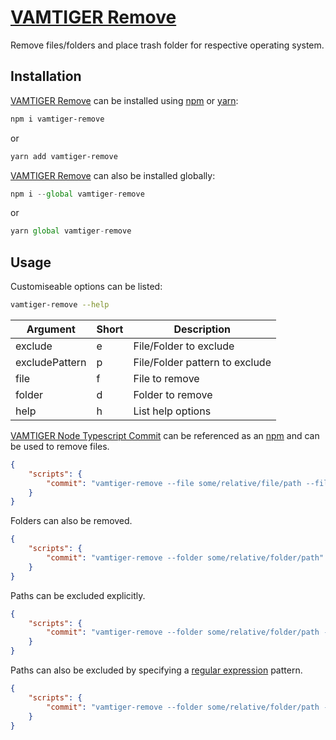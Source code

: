 # [VAMTIGER Remove](https://github.com/vamtiger-project/vamtiger-remove)
Remove files/folders and place trash folder for respective operating system.

## Installation
[VAMTIGER Remove](https://github.com/vamtiger-project/vamtiger-remove) can be installed using [npm](https://www.npmjs.com/) or [yarn](https://yarnpkg.com/en/):
```bash
npm i vamtiger-remove
```
or
```bash
yarn add vamtiger-remove
```

[VAMTIGER Remove](https://github.com/vamtiger-project/vamtiger-remove) can also be installed globally:
```javascript
npm i --global vamtiger-remove
```
or
```javascript
yarn global vamtiger-remove
```

## Usage
Customiseable options can be listed:
```bash
vamtiger-remove --help
```
| Argument       | Short | Description                    |
|----------------|-------|--------------------------------|
| exclude        | e     | File/Folder to exclude         |
| excludePattern | p     | File/Folder pattern to exclude |
| file           | f     | File to remove                 |
| folder         | d     | Folder to remove               |
| help           | h     | List help options              |

[VAMTIGER Node Typescript Commit](https://github.com/vamtiger-project/vamtiger-remove) can be referenced as an [npm](https://www.npmjs.com/) and can be used to remove files.
```json
{
    "scripts": {
        "commit": "vamtiger-remove --file some/relative/file/path --file another/relative/file/path"
    }
}
```

Folders can also be removed.
```json
{
    "scripts": {
        "commit": "vamtiger-remove --folder some/relative/folder/path"
    }
}
```

Paths can be excluded explicitly.
```json
{
    "scripts": {
        "commit": "vamtiger-remove --folder some/relative/folder/path --exclude some-file.txt --exclude another-file.txt"
    }
}
```

Paths can also be excluded by specifying a [regular expression](https://developer.mozilla.org/en-US/docs/Web/JavaScript/Guide/Regular_Expressions) pattern.
```json
{
    "scripts": {
        "commit": "vamtiger-remove --folder some/relative/folder/path --excludePattern \"(some|another)-file.txt\""
    }
}
```